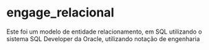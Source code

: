 # engage_relacional
Este foi um modelo de entidade relacionamento, em SQL utilizando o sistema SQL Developer da Oracle, utilizando notação de engenharia
